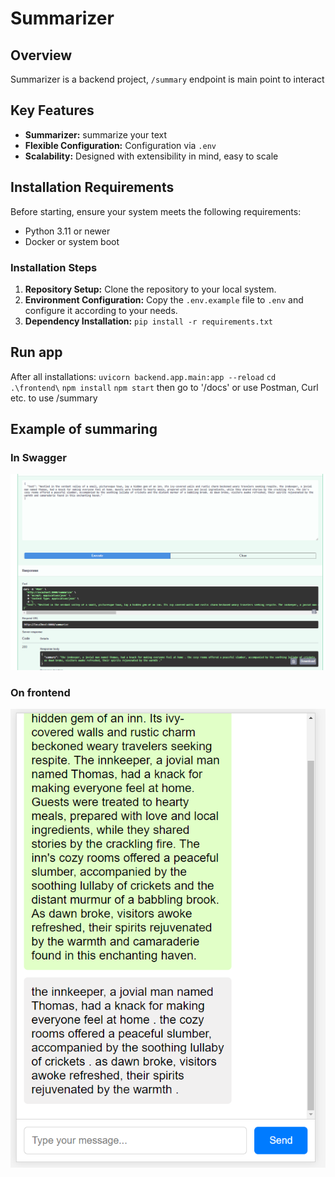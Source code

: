# Summarizer

## Overview
Summarizer is a backend project, `/summary` endpoint is main point to interact

## Key Features
- **Summarizer:** summarize your text
- **Flexible Configuration:** Configuration via `.env`
- **Scalability:** Designed with extensibility in mind, easy to scale

## Installation Requirements
Before starting, ensure your system meets the following requirements:
- Python 3.11 or newer
- Docker or system boot

### Installation Steps
1. **Repository Setup:** Clone the repository to your local system.
2. **Environment Configuration:** Copy the `.env.example` file to `.env` and configure it according to your needs.
3. **Dependency Installation:** `pip install -r requirements.txt`

## Run app

After all installations:
`uvicorn backend.app.main:app --reload`
`cd .\frontend\`
`npm install`
`npm start`
then go to '/docs' or use Postman, Curl etc. to use /summary

## Example of summaring
### In Swagger
![alt text](image.png)

### On frontend
![alt text](image-1.png)